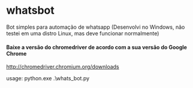 # whatsbot
Bot simples para automação de whatsapp (Desenvolvi no Windows, não testei em uma distro Linux, mas deve funcionar normalmente)

#### Baixe a versão do chromedriver de acordo com a sua versão do Google Chrome
http://chromedriver.chromium.org/downloads

usage:
python.exe .\whats_bot.py
